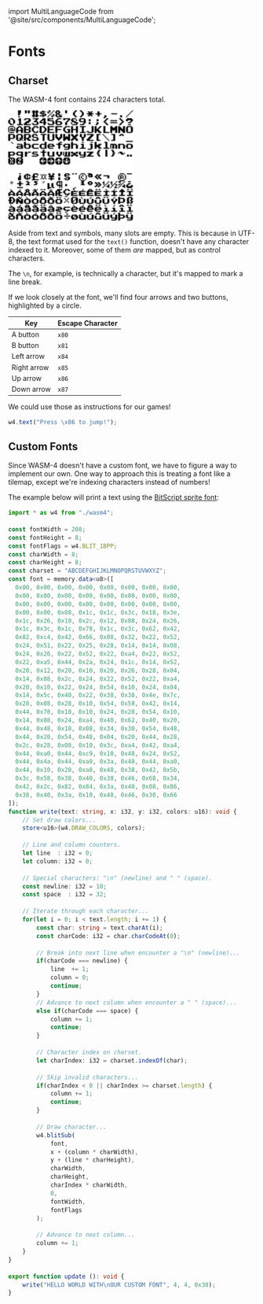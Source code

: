 import MultiLanguageCode from '@site/src/components/MultiLanguageCode';

# Fonts

## Charset

The WASM-4 font contains 224 characters total.

<img src="./images/charset.png" width="256" height="224"/>

Aside from text and symbols, many slots are empty. This is because in UTF-8, the text format used for the `text()` function, doesn't have any character indexed to it. Moreover, some of them *are* mapped, but as control characters.

The `\n`, for example, is technically a character, but it's mapped to mark a line break.

If we look closely at the font, we'll find four arrows and two buttons, highlighted by a circle.

| Key         | Escape Character |
|-------------|------------------|
| A button    | `x80`            |
| B button    | `x81`            |
| Left arrow  | `x84`            |
| Right arrow | `x85`            |
| Up arrow    | `x86`            |
| Down arrow  | `x87`            |

We could use those as instructions for our games!

<MultiLanguageCode>

```typescript
w4.text("Press \x86 to jump!");
```

</MultiLanguageCode>

## Custom Fonts

Since WASM-4 doesn't have a custom font, we have to figure a way to implement our own. One way to approach this is treating a font like a tilemap, except we're indexing characters instead of numbers!

The example below will print a text using the [BitScript sprite font](https://opengameart.org/content/bitscript-a-low-res-handwriting-font):

<MultiLanguageCode>

```typescript
import * as w4 from "./wasm4";

const fontWidth = 208;
const fontHeight = 8;
const fontFlags = w4.BLIT_1BPP;
const charWidth = 8;
const charHeight = 8;
const charset = "ABCDEFGHIJKLMNOPQRSTUVWXYZ";
const font = memory.data<u8>([
  0x00, 0x00, 0x00, 0x00, 0x00, 0x00, 0x00, 0x00,
  0x00, 0x00, 0x00, 0x00, 0x00, 0x00, 0x00, 0x00,
  0x00, 0x00, 0x00, 0x00, 0x00, 0x00, 0x00, 0x00,
  0x00, 0x00, 0x08, 0x1c, 0x1c, 0x3c, 0x18, 0x3e,
  0x1c, 0x26, 0x10, 0x2c, 0x12, 0x08, 0x24, 0x26,
  0x1c, 0x3c, 0x1c, 0x78, 0x1c, 0x3c, 0x62, 0x42,
  0x82, 0xc4, 0x42, 0x66, 0x08, 0x32, 0x22, 0x52,
  0x24, 0x51, 0x22, 0x25, 0x28, 0x14, 0x14, 0x08,
  0x24, 0x26, 0x22, 0x52, 0x22, 0xa4, 0x22, 0x52,
  0x22, 0xa5, 0x44, 0x2a, 0x24, 0x1c, 0x14, 0x52,
  0x20, 0x12, 0x20, 0x10, 0x20, 0x26, 0x28, 0x04,
  0x14, 0x08, 0x2c, 0x24, 0x22, 0x52, 0x22, 0xa4,
  0x20, 0x10, 0x22, 0x24, 0x54, 0x10, 0x24, 0x04,
  0x14, 0x5c, 0x40, 0x22, 0x38, 0x38, 0x4e, 0x7c,
  0x28, 0x08, 0x28, 0x10, 0x54, 0x58, 0x42, 0x14,
  0x44, 0x78, 0x18, 0x10, 0x24, 0x28, 0x54, 0x10,
  0x14, 0x08, 0x24, 0xa4, 0x40, 0x62, 0x40, 0x20,
  0x44, 0x48, 0x10, 0x08, 0x34, 0x30, 0x54, 0x48,
  0x44, 0x20, 0x54, 0x48, 0x04, 0x20, 0x44, 0x28,
  0x2c, 0x28, 0x08, 0x10, 0x3c, 0xa4, 0x42, 0xa4,
  0x44, 0xa0, 0x44, 0xc9, 0x10, 0x48, 0x24, 0x52,
  0x44, 0x4a, 0x44, 0xa0, 0x3a, 0x48, 0x44, 0xa0,
  0x44, 0x10, 0x28, 0xa8, 0x48, 0x38, 0x42, 0x5b,
  0x3c, 0x58, 0x38, 0x40, 0x38, 0x46, 0x68, 0x34,
  0x42, 0x2c, 0x82, 0x84, 0x3a, 0x40, 0x08, 0x86,
  0x38, 0x40, 0x3a, 0x10, 0x48, 0x46, 0x30, 0x66
]);
function write(text: string, x: i32, y: i32, colors: u16): void {
    // Set draw colors...
    store<u16>(w4.DRAW_COLORS, colors);

    // Line and column counters.
    let line  : i32 = 0;
    let column: i32 = 0;

    // Special characters: "\n" (newline) and " " (space).
    const newline: i32 = 10;
    const space  : i32 = 32;

    // Iterate through each character...
    for(let i = 0; i < text.length; i += 1) {
        const char: string = text.charAt(i);
        const charCode: i32 = char.charCodeAt(0);

        // Break into next line when encounter a "\n" (newline)...
        if(charCode === newline) {
            line  += 1;
            column = 0;
            continue;
        }
        // Advance to next column when encounter a " " (space)...
        else if(charCode === space) {
            column += 1;
            continue;
        }

        // Character index on charset.
        let charIndex: i32 = charset.indexOf(char);

        // Skip invalid characters...
        if(charIndex < 0 || charIndex >= charset.length) {
            column += 1;
            continue;
        }

        // Draw character...
        w4.blitSub(
            font,
            x + (column * charWidth),
            y + (line * charHeight),
            charWidth,
            charHeight,
            charIndex * charWidth,
            0,
            fontWidth,
            fontFlags
        );

        // Advance to next column...
        column += 1;
    }
}

export function update (): void {
    write("HELLO WORLD WITH\nOUR CUSTOM FONT", 4, 4, 0x30);
}
```

</MultiLanguageCode>